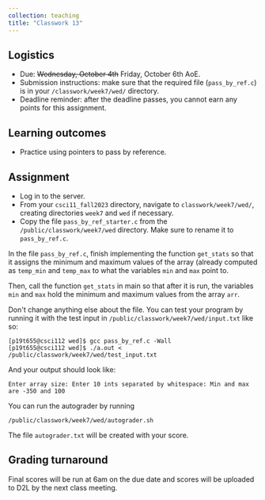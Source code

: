```yaml
---
collection: teaching
title: "Classwork 13"
---
```


## Logistics
* Due: ~~Wednesday, October 4th~~ Friday, October 6th AoE.
* Submission instructions: make sure that the required file (`pass_by_ref.c`) is in your
	`/classwork/week7/wed/` directory.
* Deadline reminder: after the deadline passes, you cannot earn any points for
	this assignment.

## Learning outcomes
* Practice using pointers to pass by reference.

## Assignment

* Log in to the server.
* From your `csci11_fall2023` directory, navigate to `classwork/week7/wed/`, creating directories `week7` and `wed` if necessary.
* Copy the file `pass_by_ref_starter.c` from the `/public/classwork/week7/wed`
	directory. Make sure to rename it to `pass_by_ref.c`.

In the file `pass_by_ref.c`, finish implementing the function `get_stats` so that it assigns the minimum and maximum values of the array (already computed as
`temp_min` and `temp_max` to what the variables `min` and `max` point to.

Then, call the function `get_stats` in main so that after it is run, the
variables `min` and `max` hold the minimum and maximum values from the array
`arr`.

Don't change anything else about the file. You can test your program by running
it with the test input in `/public/classwork/week7/wed/input.txt` like so:

```
[p19t655@csci112 wed]$ gcc pass_by_ref.c -Wall
[p19t655@csci112 wed]$ ./a.out < /public/classwork/week7/wed/test_input.txt
```

And your output should look like:

```
Enter array size: Enter 10 ints separated by whitespace: Min and max are -350 and 100
```

You can run the autograder by running

```
/public/classwork/week7/wed/autograder.sh
```

The file `autograder.txt` will be created with your score.

## Grading turnaround
Final scores will be run at 6am on the due date and scores will be
uploaded to D2L by the next class meeting.
